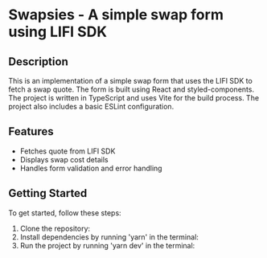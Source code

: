 # Swapsies - A simple swap form using LIFI SDK

## Description

This is an implementation of a simple swap form that uses the LIFI SDK to fetch a swap quote. The form is built using React and styled-components. The project is written in TypeScript and uses Vite for the build process. The project also includes a basic ESLint configuration.

## Features

- Fetches quote from LIFI SDK
- Displays swap cost details
- Handles form validation and error handling

## Getting Started

To get started, follow these steps:

1. Clone the repository:
2. Install dependencies by running 'yarn' in the terminal:
3. Run the project by running 'yarn dev' in the terminal:
